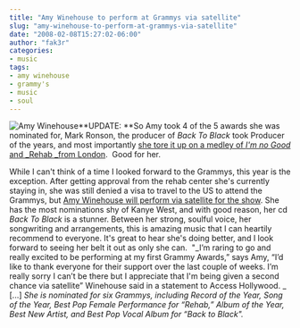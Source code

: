 ```yaml
---
title: "Amy Winehouse to perform at Grammys via satellite"
slug: "amy-winehouse-to-perform-at-grammys-via-satellite"
date: "2008-02-08T15:27:02-06:00"
author: "fak3r"
categories:
- music
tags:
- amy winehouse
- grammy's
- music
- soul
---
```


![Amy Winehouse](http://www.fak3r.com/wp-content/uploads/2008/02/awinehouse_070816_rosiegreenway_74479160.jpg)**UPDATE: **So Amy took 4 of the 5 awards she was nominated for, Mark Ronson, the producer of _Back To Black_ took Producer of the years, and most importantly [she tore it up on a medley of _I'm no Good_ and _Rehab _from London](http://www.celebratty.net/amy-winehouse-dedicates-grammys-win-to-my-incarcerated-after-scooping-five-awards).  Good for her.

While I can't think of a time I looked forward to the Grammys, this year is the exception.  After getting approval from the rehab center she's currently staying in, she was still denied a visa to travel to the US to attend the Grammys, but [Amy Winehouse will perform via satellite for the show](http://www.celebratty.net/update-amy-winehouse-to-perform-at-grammys-via-satellite).  She has the most nominations shy of Kanye West, and with good reason, her cd _Back To Black_ is a stunner.  Between her strong, soulful voice, her songwriting and arrangements, this is amazing music that I can heartily recommend to everyone.  It's great to hear she's doing better, and I look forward to seeing her belt it out as only she can.  "_I’m raring to go and really excited to be performing at my first Grammy Awards,” says Amy, “I’d like to thank everyone for their support over the last couple of weeks. I’m really sorry I can’t be there but I appreciate that I'm being given a second chance via satellite” Winehouse said in a statement to Access Hollywood. _ [...] _She is nominated for six Grammys, including Record of the Year, Song of the Year, Best Pop Female Performance for “Rehab,” Album of the Year, Best New Artist, and Best Pop Vocal Album for “Back to Black"._

